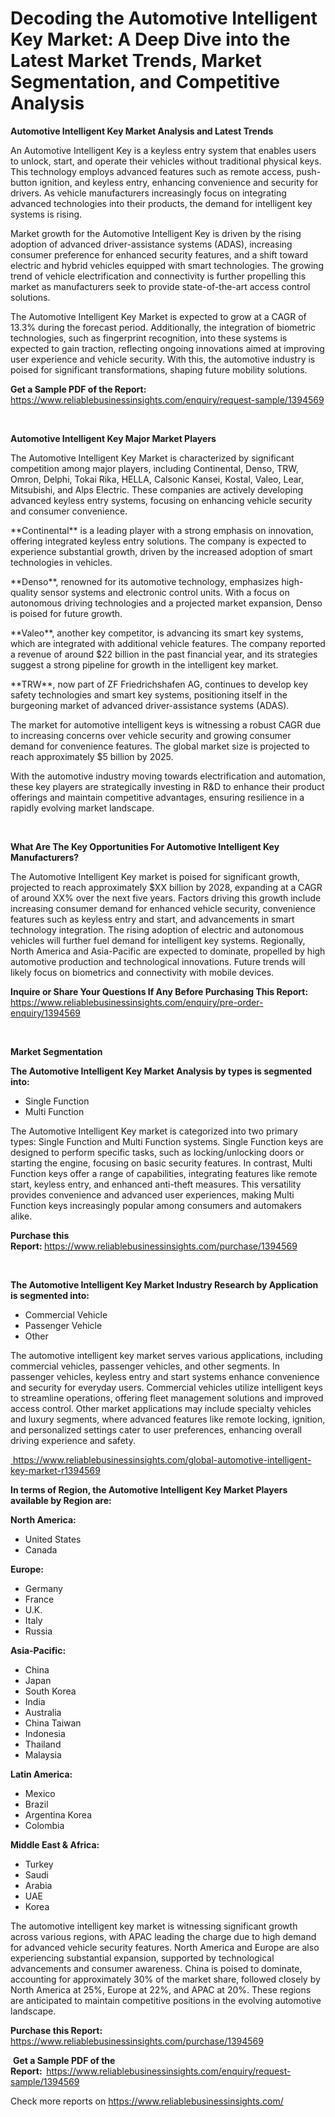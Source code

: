 <p><h1>Decoding the Automotive Intelligent Key Market: A Deep Dive into the Latest Market Trends, Market Segmentation, and Competitive Analysis</h1></p><p><strong>Automotive Intelligent Key Market Analysis and Latest Trends</strong></p>
<p><p>An Automotive Intelligent Key is a keyless entry system that enables users to unlock, start, and operate their vehicles without traditional physical keys. This technology employs advanced features such as remote access, push-button ignition, and keyless entry, enhancing convenience and security for drivers. As vehicle manufacturers increasingly focus on integrating advanced technologies into their products, the demand for intelligent key systems is rising.</p><p>Market growth for the Automotive Intelligent Key is driven by the rising adoption of advanced driver-assistance systems (ADAS), increasing consumer preference for enhanced security features, and a shift toward electric and hybrid vehicles equipped with smart technologies. The growing trend of vehicle electrification and connectivity is further propelling this market as manufacturers seek to provide state-of-the-art access control solutions.</p><p>The Automotive Intelligent Key Market is expected to grow at a CAGR of 13.3% during the forecast period. Additionally, the integration of biometric technologies, such as fingerprint recognition, into these systems is expected to gain traction, reflecting ongoing innovations aimed at improving user experience and vehicle security. With this, the automotive industry is poised for significant transformations, shaping future mobility solutions.</p></p>
<p><strong>Get a Sample PDF of the Report:&nbsp;</strong> <a href="https://www.reliablebusinessinsights.com/enquiry/request-sample/1394569?utm_campaign=2306&utm_medium=2&utm_source=Github&utm_content=ia&utm_term=22032025&utm_id=automotive-intelligent-key">https://www.reliablebusinessinsights.com/enquiry/request-sample/1394569</a></p>
<p>&nbsp;</p>
<p><strong>Automotive Intelligent Key Major Market Players</strong></p>
<p><p>The Automotive Intelligent Key Market is characterized by significant competition among major players, including Continental, Denso, TRW, Omron, Delphi, Tokai Rika, HELLA, Calsonic Kansei, Kostal, Valeo, Lear, Mitsubishi, and Alps Electric. These companies are actively developing advanced keyless entry systems, focusing on enhancing vehicle security and consumer convenience.</p><p>**Continental** is a leading player with a strong emphasis on innovation, offering integrated keyless entry solutions. The company is expected to experience substantial growth, driven by the increased adoption of smart technologies in vehicles. </p><p>**Denso**, renowned for its automotive technology, emphasizes high-quality sensor systems and electronic control units. With a focus on autonomous driving technologies and a projected market expansion, Denso is poised for future growth.</p><p>**Valeo**, another key competitor, is advancing its smart key systems, which are integrated with additional vehicle features. The company reported a revenue of around $22 billion in the past financial year, and its strategies suggest a strong pipeline for growth in the intelligent key market.</p><p>**TRW**, now part of ZF Friedrichshafen AG, continues to develop key safety technologies and smart key systems, positioning itself in the burgeoning market of advanced driver-assistance systems (ADAS).</p><p>The market for automotive intelligent keys is witnessing a robust CAGR due to increasing concerns over vehicle security and growing consumer demand for convenience features. The global market size is projected to reach approximately $5 billion by 2025.</p><p>With the automotive industry moving towards electrification and automation, these key players are strategically investing in R&D to enhance their product offerings and maintain competitive advantages, ensuring resilience in a rapidly evolving market landscape.</p></p>
<p>&nbsp;</p>
<p><strong>What Are The Key Opportunities For Automotive Intelligent Key Manufacturers?</strong></p>
<p><p>The Automotive Intelligent Key market is poised for significant growth, projected to reach approximately $XX billion by 2028, expanding at a CAGR of around XX% over the next five years. Factors driving this growth include increasing consumer demand for enhanced vehicle security, convenience features such as keyless entry and start, and advancements in smart technology integration. The rising adoption of electric and autonomous vehicles will further fuel demand for intelligent key systems. Regionally, North America and Asia-Pacific are expected to dominate, propelled by high automotive production and technological innovations. Future trends will likely focus on biometrics and connectivity with mobile devices.</p></p>
<p><strong>Inquire or Share Your Questions If Any Before Purchasing This Report:</strong> <a href="https://www.reliablebusinessinsights.com/enquiry/pre-order-enquiry/1394569?utm_campaign=2306&utm_medium=2&utm_source=Github&utm_content=ia&utm_term=22032025&utm_id=automotive-intelligent-key">https://www.reliablebusinessinsights.com/enquiry/pre-order-enquiry/1394569</a></p>
<p>&nbsp;</p>
<p><strong>Market Segmentation</strong></p>
<p><strong>The Automotive Intelligent Key Market Analysis by types is segmented into:</strong></p>
<p><ul><li>Single Function</li><li>Multi Function</li></ul></p>
<p><p>The Automotive Intelligent Key market is categorized into two primary types: Single Function and Multi Function systems. Single Function keys are designed to perform specific tasks, such as locking/unlocking doors or starting the engine, focusing on basic security features. In contrast, Multi Function keys offer a range of capabilities, integrating features like remote start, keyless entry, and enhanced anti-theft measures. This versatility provides convenience and advanced user experiences, making Multi Function keys increasingly popular among consumers and automakers alike.</p></p>
<p><strong>Purchase this Report:&nbsp;</strong><a href="https://www.reliablebusinessinsights.com/purchase/1394569?utm_campaign=2306&utm_medium=2&utm_source=Github&utm_content=ia&utm_term=22032025&utm_id=automotive-intelligent-key">https://www.reliablebusinessinsights.com/purchase/1394569</a></p>
<p>&nbsp;</p>
<p><strong>The Automotive Intelligent Key Market Industry Research by Application is segmented into:</strong></p>
<p><ul><li>Commercial Vehicle</li><li>Passenger Vehicle</li><li>Other</li></ul></p>
<p><p>The automotive intelligent key market serves various applications, including commercial vehicles, passenger vehicles, and other segments. In passenger vehicles, keyless entry and start systems enhance convenience and security for everyday users. Commercial vehicles utilize intelligent keys to streamline operations, offering fleet management solutions and improved access control. Other market applications may include specialty vehicles and luxury segments, where advanced features like remote locking, ignition, and personalized settings cater to user preferences, enhancing overall driving experience and safety.</p></p>
<p><a href="https://www.reliablebusinessinsights.com/global-automotive-intelligent-key-market-r1394569?utm_campaign=2306&utm_medium=2&utm_source=Github&utm_content=ia&utm_term=22032025&utm_id=automotive-intelligent-key">&nbsp;https://www.reliablebusinessinsights.com/global-automotive-intelligent-key-market-r1394569</a></p>
<p><strong>In terms of Region, the Automotive Intelligent Key Market Players available by Region are:</strong></p>
<p>
    <p> <strong> North America: </strong>
        <ul>
            <li>United States</li>
            <li>Canada</li>
        </ul>
        </p> 
    <p> <strong> Europe: </strong>
        <ul>
            <li>Germany</li>
            <li>France</li>
            <li>U.K.</li>
            <li>Italy</li>
            <li>Russia</li>
        </ul>
        </p> 
    <p> <strong> Asia-Pacific: </strong>
        <ul>
            <li>China</li>
            <li>Japan</li>
            <li>South Korea</li>
            <li>India</li>
            <li>Australia</li>
            <li>China Taiwan</li>
            <li>Indonesia</li>
            <li>Thailand</li>
            <li>Malaysia</li>
        </ul>
        </p> 
    <p> <strong> Latin America: </strong>
        <ul>
            <li>Mexico</li>
            <li>Brazil</li>
            <li>Argentina Korea</li>
            <li>Colombia</li>
        </ul>
        </p> 
    <p> <strong> Middle East & Africa: </strong>
        <ul>
            <li>Turkey</li>
            <li>Saudi</li>
            <li>Arabia</li>
            <li>UAE</li>
            <li>Korea</li>
        </ul>
    </p>
    </p>
<p><p>The automotive intelligent key market is witnessing significant growth across various regions, with APAC leading the charge due to high demand for advanced vehicle security features. North America and Europe are also experiencing substantial expansion, supported by technological advancements and consumer awareness. China is poised to dominate, accounting for approximately 30% of the market share, followed closely by North America at 25%, Europe at 22%, and APAC at 20%. These regions are anticipated to maintain competitive positions in the evolving automotive landscape.</p></p>
<p><strong>Purchase this Report: </strong><a href="https://www.reliablebusinessinsights.com/purchase/1394569?utm_campaign=2306&utm_medium=2&utm_source=Github&utm_content=ia&utm_term=22032025&utm_id=automotive-intelligent-key">https://www.reliablebusinessinsights.com/purchase/1394569</a></p>
<p>&nbsp;<strong>Get a Sample PDF of the Report:&nbsp;&nbsp;</strong><a href="https://www.reliablebusinessinsights.com/enquiry/request-sample/1394569?utm_campaign=2306&utm_medium=2&utm_source=Github&utm_content=ia&utm_term=22032025&utm_id=automotive-intelligent-key">https://www.reliablebusinessinsights.com/enquiry/request-sample/1394569</a></p>
<p><strong></strong></p>
<p>Check more reports on <a href="https://www.reliablebusinessinsights.com/?utm_campaign=2306&utm_medium=2&utm_source=Github&utm_content=ia&utm_term=22032025&utm_id=automotive-intelligent-key">https://www.reliablebusinessinsights.com/</a></p>